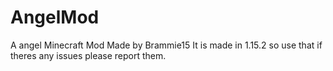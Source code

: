 # AngelMod
A angel Minecraft Mod Made by Brammie15
It is made in 1.15.2 so use that
if theres any issues please report them.

